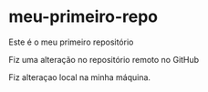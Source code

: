 # meu-primeiro-repo
Este é o meu primeiro repositório

Fiz uma alteração no repositório remoto no GitHub

Fiz alteraçao local na minha máquina.